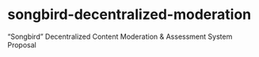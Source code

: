 # songbird-decentralized-moderation
“Songbird” Decentralized Content Moderation &amp; Assessment System Proposal
